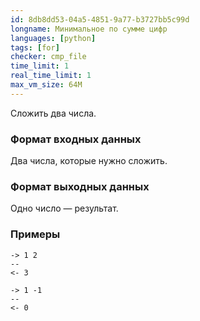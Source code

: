 ```yaml
---
id: 8db8dd53-04a5-4851-9a77-b3727bb5c99d
longname: Минимальное по сумме цифр
languages: [python]
tags: [for]
checker: cmp_file
time_limit: 1
real_time_limit: 1
max_vm_size: 64M
---
```



Сложить два числа.

### Формат входных данных

Два числа, которые нужно сложить.

### Формат выходных данных

Одно число — результат.

### Примеры

```
-> 1 2
--
<- 3
```

```
-> 1 -1
--
<- 0
```
